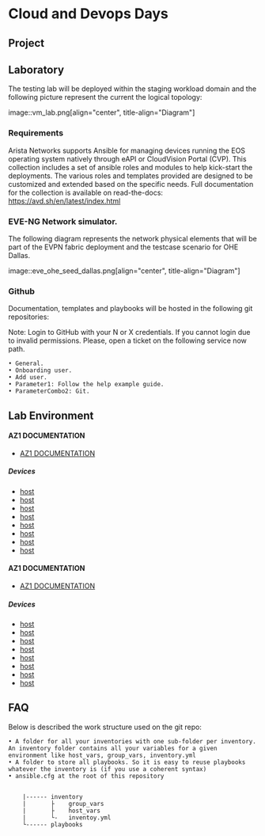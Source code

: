 # Cloud and Devops Days


## Project

## Laboratory

The testing lab will be deployed within the staging workload domain and the following picture represent the current the logical topology:

image::vm_lab.png[align="center", title-align="Diagram"]



### Requirements

Arista Networks supports Ansible for managing devices running the EOS operating system natively through eAPI or CloudVision Portal (CVP). This collection includes a set of ansible roles and modules to help kick-start the deployments. The various roles and templates provided are designed to be customized and extended based on the specific needs.
Full documentation for the collection is available on read-the-docs: https://avd.sh/en/latest/index.html

### EVE-NG Network simulator.

The following diagram represents the network physical elements that will be part of the EVPN fabric deployment and the testcase scenario for OHE Dallas.

image::eve_ohe_seed_dallas.png[align="center", title-align="Diagram"]

### Github

Documentation, templates and playbooks will be hosted in the following git repositories:


Note: Login to GitHub with your N or X credentials. If you cannot login due to invalid permissions. Please, open a ticket on the following service now path.

	• General.
	• Onboarding user.
	• Add user.
	• Parameter1: Follow the help example guide.
	• ParameterCombo2: Git.

## Lab Environment


#### AZ1 DOCUMENTATION

- [AZ1 DOCUMENTATION](doc/fabric/AZ1-documentation.md)

##### Devices

- [host](doc/devices/SPINE101.md)
- [host](doc/devices/SPINE102.md)
- [host](doc/devices/LEAF101.md)
- [host](doc/devices/LEAF102.md)
- [host](doc/devices/LEAFB101.md)
- [host](doc/devices/LEAFB102.md)
- [host](doc/devices/BLEAF101.md)
- [host](doc/devices/BLEAF102.md)

#### AZ1 DOCUMENTATION

- [AZ1 DOCUMENTATION](doc/fabric/AZ1-documentation.md)

##### Devices

- [host](doc/devices/SPINE201.md)
- [host](doc/devices/SPINE202.md)
- [host](doc/devices/LEAFA201.md)
- [host](doc/devices/LEAFA202.md)
- [host](doc/devices/LEAFB201.md)
- [host](doc/devices/LEAFB202.md)
- [host](doc/devices/BLEAF201.md)
- [host](doc/devices/BLEAF202.md)



## FAQ

Below is described the work structure used on the git repo:

	• A folder for all your inventories with one sub-folder per inventory. An inventory folder contains all your variables for a given environment like host_vars, group_vars, inventory.yml
	• A folder to store all playbooks. So it is easy to reuse playbooks whatever the inventory is (if you use a coherent syntax)
	• ansible.cfg at the root of this repository


		|------ inventory
		|       ├    group_vars
		|       ├    host_vars
		|       └-   inventoy.yml
		└------ playbooks

